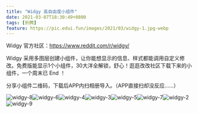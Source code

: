 ```yaml
---
title: "Widgy 高自由度小组件"
date: 2021-03-07T18:30:49+0800
tags: [折腾]
feature: https://pic.edui.fun/images/2021/03/widgy-1.jpg-webp
---
```


Widgy 官方社区：<https://www.reddit.com/r/widgy/>

Widgy 采用多图层创建小组件，让你能想显示的信息、样式都能调用自定义修改。免费版能显示1个小组件，30大洋全解锁，舒心！逛逛改改社区下载下来的小组件，一个周末已 End ！

<!--more-->

分享小组件二维码，下载后APP内扫相册导入。（APP直接扫却没反应……）

<photos>![widgy-8](https://pic.edui.fun/images/2021/03/widgy-8.jpeg)![widgy-6](https://pic.edui.fun/images/2021/03/widgy-6.jpeg)![widgy-4](https://pic.edui.fun/images/2021/03/widgy-4.jpeg)![widgy-3](https://pic.edui.fun/images/2021/03/widgy-3.jpeg)![widgy-5](https://pic.edui.fun/images/2021/03/widgy-5.jpeg)![widgy-7](https://pic.edui.fun/images/2021/03/widgy-7.jpeg)![widgy-2](https://pic.edui.fun/images/2021/03/widgy-2.jpeg)![widgy-9](https://pic.edui.fun/images/2021/03/widgy-9.jpeg)</photos>